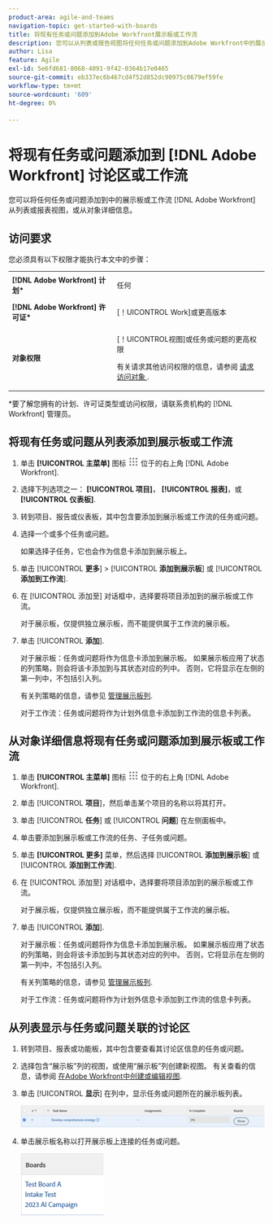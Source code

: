 ```yaml
---
product-area: agile-and-teams
navigation-topic: get-started-with-boards
title: 将现有任务或问题添加到Adobe Workfront展示板或工作流
description: 您可以从列表或报告视图将任何任务或问题添加到Adobe Workfront中的展示板。
author: Lisa
feature: Agile
exl-id: 5e6fd681-8068-4091-9f42-0364b17e0465
source-git-commit: eb337ec6b467cd4f52d852dc90975c0679ef59fe
workflow-type: tm+mt
source-wordcount: '609'
ht-degree: 0%

---
```


# 将现有任务或问题添加到 [!DNL Adobe Workfront] 讨论区或工作流

您可以将任何任务或问题添加到中的展示板或工作流 [!DNL Adobe Workfront] 从列表或报表视图，或从对象详细信息。

## 访问要求

您必须具有以下权限才能执行本文中的步骤：

<table style="table-layout:auto">
 <col>
 <col>
 <tbody>
  <tr>
   <td role="rowheader"><strong>[!DNL Adobe Workfront] 计划*</strong></td>
   <td> <p>任何</p> </td>
  </tr>
  <tr>
   <td role="rowheader"><strong>[!DNL Adobe Workfront] 许可证*</strong></td>
   <td> <p>[！UICONTROL Work]或更高版本</p> </td>
  </tr>
  <tr>
   <td role="rowheader"><strong>对象权限</strong></td>
   <td> <p>[！UICONTROL视图]或任务或问题的更高权限</p> <p>有关请求其他访问权限的信息，请参阅 <a href="/help/quicksilver/workfront-basics/grant-and-request-access-to-objects/request-access.md" class="MCXref xref">请求访问对象 </a>.</p> </td>
  </tr>
 </tbody>
</table>

&#42;要了解您拥有的计划、许可证类型或访问权限，请联系贵机构的 [!DNL Workfront] 管理员。

## 将现有任务或问题从列表添加到展示板或工作流

1. 单击 **[!UICONTROL 主菜单]** 图标 ![](assets/main-menu-icon.png) 位于的右上角 [!DNL Adobe Workfront].
1. 选择下列选项之一： **[!UICONTROL 项目]**， **[!UICONTROL 报表]**，或 **[!UICONTROL 仪表板]**.
1. 转到项目、报告或仪表板，其中包含要添加到展示板或工作流的任务或问题。
1. 选择一个或多个任务或问题。

   如果选择子任务，它也会作为信息卡添加到展示板上。

1. 单击 [!UICONTROL **更多**] > [!UICONTROL **添加到展示板**] 或 [!UICONTROL **添加到工作流**].
1. 在 [!UICONTROL 添加至] 对话框中，选择要将项目添加到的展示板或工作流。

   对于展示板，仅提供独立展示板，而不能提供属于工作流的展示板。

1. 单击 [!UICONTROL **添加**].

   对于展示板：任务或问题将作为信息卡添加到展示板。 如果展示板应用了状态的列策略，则会将该卡添加到与其状态对应的列中。 否则，它将显示在左侧的第一列中，不包括引入列。

   有关列策略的信息，请参见 [管理展示板列](/help/quicksilver/agile/get-started-with-boards/manage-board-columns.md).

   对于工作流：任务或问题将作为计划外信息卡添加到工作流的信息卡列表。

## 从对象详细信息将现有任务或问题添加到展示板或工作流

1. 单击 **[!UICONTROL 主菜单]** 图标 ![](assets/main-menu-icon.png) 位于的右上角 [!DNL Adobe Workfront].
1. 单击 [!UICONTROL **项目**]，然后单击某个项目的名称以将其打开。
1. 单击 [!UICONTROL **任务**] 或 [!UICONTROL **问题**] 在左侧面板中。
1. 单击要添加到展示板或工作流的任务、子任务或问题。
1. 单击 **[!UICONTROL 更多]** 菜单，然后选择 [!UICONTROL **添加到展示板**] 或 [!UICONTROL **添加到工作流**].
1. 在 [!UICONTROL 添加至] 对话框中，选择要将项目添加到的展示板或工作流。

   对于展示板，仅提供独立展示板，而不能提供属于工作流的展示板。

1. 单击 [!UICONTROL **添加**].

   对于展示板：任务或问题将作为信息卡添加到展示板。 如果展示板应用了状态的列策略，则会将该卡添加到与其状态对应的列中。 否则，它将显示在左侧的第一列中，不包括引入列。

   有关列策略的信息，请参见 [管理展示板列](/help/quicksilver/agile/get-started-with-boards/manage-board-columns.md).

   对于工作流：任务或问题将作为计划外信息卡添加到工作流的信息卡列表。

## 从列表显示与任务或问题关联的讨论区

1. 转到项目、报表或功能板，其中包含要查看其讨论区信息的任务或问题。
1. 选择包含“展示板”列的视图，或使用“展示板”列创建新视图。
有关查看的信息，请参阅 [在Adobe Workfront中创建或编辑视图](/help/quicksilver/reports-and-dashboards/reports/reporting-elements/create-edit-views.md).
1. 单击 [!UICONTROL **显示**] 在列中，显示任务或问题所在的展示板列表。

   ![在列中显示讨论区](assets/show-boards-in-column.png)

1. 单击展示板名称以打开展示板上连接的任务或问题。

   ![选择讨论区](assets/select-board-in-column.png)
